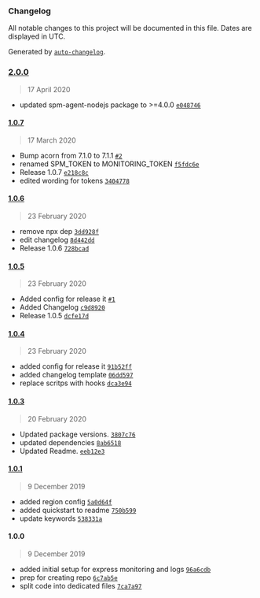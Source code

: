 ### Changelog

All notable changes to this project will be documented in this file. Dates are displayed in UTC.

Generated by [`auto-changelog`](https://github.com/CookPete/auto-changelog).

### [2.0.0](https://github.com/sematext/sematext-agent-express/compare/1.0.7...2.0.0)

> 17 April 2020

- updated spm-agent-nodejs package to &gt;=4.0.0 [`e048746`](https://github.com/sematext/sematext-agent-express/commit/e048746fc9141445344aaf7dfc0ad6693e418022)

#### [1.0.7](https://github.com/sematext/sematext-agent-express/compare/1.0.6...1.0.7)

> 17 March 2020

- Bump acorn from 7.1.0 to 7.1.1 [`#2`](https://github.com/sematext/sematext-agent-express/pull/2)
- renamed SPM_TOKEN to MONITORING_TOKEN [`f5fdc6e`](https://github.com/sematext/sematext-agent-express/commit/f5fdc6ee4d053c1a757e44a4cf30e9e6c467dd8f)
- Release 1.0.7 [`e218c8c`](https://github.com/sematext/sematext-agent-express/commit/e218c8c8d0df0e089f24b6504d19ce4e3f89bee0)
- edited wording for tokens [`3404778`](https://github.com/sematext/sematext-agent-express/commit/3404778aa5a9b87ce4d925b49f039587949861fd)

#### [1.0.6](https://github.com/sematext/sematext-agent-express/compare/1.0.5...1.0.6)

> 23 February 2020

- remove npx dep [`3dd928f`](https://github.com/sematext/sematext-agent-express/commit/3dd928febefee303743aa67f1708c8e01c77beeb)
- edit changelog [`8d442dd`](https://github.com/sematext/sematext-agent-express/commit/8d442ddfa5de0688f17fee7f9e46a9a16efad739)
- Release 1.0.6 [`728bcad`](https://github.com/sematext/sematext-agent-express/commit/728bcad4457a0cd4342f32d41eff0a942cc62347)

#### [1.0.5](https://github.com/sematext/sematext-agent-express/compare/1.0.4...1.0.5)

> 23 February 2020

- Added config for release it [`#1`](https://github.com/sematext/sematext-agent-express/pull/1)
- Added Changelog [`c9d8920`](https://github.com/sematext/sematext-agent-express/commit/c9d8920fb205fb4ca3c402c7770d82aeb48b046e)
- Release 1.0.5 [`dcfe17d`](https://github.com/sematext/sematext-agent-express/commit/dcfe17d25b071942f693bd318f987d0b4dd49d0d)

#### [1.0.4](https://github.com/sematext/sematext-agent-express/compare/1.0.3...1.0.4)

> 23 February 2020

- added config for release it [`91b52ff`](https://github.com/sematext/sematext-agent-express/commit/91b52ff7871eef07726ef1856f1264e2d7d52973)
- added changelog template [`06dd597`](https://github.com/sematext/sematext-agent-express/commit/06dd597f5bc81d2f32f8e3db7869537a6c4c9763)
- replace scritps with hooks [`dca3e94`](https://github.com/sematext/sematext-agent-express/commit/dca3e94a65cc9521e0c1c21d07fbb35f9e6b05d6)

#### [1.0.3](https://github.com/sematext/sematext-agent-express/compare/1.0.1...1.0.3)

> 20 February 2020

- Updated package versions. [`3807c76`](https://github.com/sematext/sematext-agent-express/commit/3807c768a446b5c172018144917a121331f9c921)
- updated dependencies [`8ab6518`](https://github.com/sematext/sematext-agent-express/commit/8ab651804790985a4b7cfa200931020aab18ae0f)
- Updated Readme. [`eeb12e3`](https://github.com/sematext/sematext-agent-express/commit/eeb12e3b12a9174bb18000ee08b27d04ccd46d42)

#### [1.0.1](https://github.com/sematext/sematext-agent-express/compare/1.0.0...1.0.1)

> 9 December 2019

- added region config [`5a0d64f`](https://github.com/sematext/sematext-agent-express/commit/5a0d64fcbb2c6a1d24603950bda224a1d59b2553)
- added quickstart to readme [`750b599`](https://github.com/sematext/sematext-agent-express/commit/750b599c41ba4db08ac4639ed1d66e8ebaa7f075)
- update keywords [`538331a`](https://github.com/sematext/sematext-agent-express/commit/538331a1443ed88b2509e1de293c031340d54807)

#### 1.0.0

> 9 December 2019

- added initial setup for express monitoring and logs [`96a6cdb`](https://github.com/sematext/sematext-agent-express/commit/96a6cdb00be89fcf759045aa67715f0891d989a2)
- prep for creating repo [`6c7ab5e`](https://github.com/sematext/sematext-agent-express/commit/6c7ab5e72d1542c366b4e98ee6f377a0166df5d8)
- split code into dedicated files [`7ca7a97`](https://github.com/sematext/sematext-agent-express/commit/7ca7a979d5f0514b8bb57bc0c893a64bfbde4be1)
